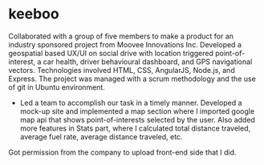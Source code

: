 # keeboo

Collaborated with a group of five members to make a product for an industry sponsored project from Moovee Innovations Inc. Developed a geospatial based UX/UI on social drive with location triggered point-of-interest, a car health, driver behavioural dashboard, and GPS navigational vectors. Technologies involved HTML, CSS, AngularJS, Node.js, and Express. The project was managed with a scrum methodology and the use of git in Ubuntu environment.

- Led a team to accomplish our task in a timely manner. Developed a mock-up site and implemented a map section where I imported google map api that shows point-of-interests selected by the user. Also added more features in Stats part, where I calculated total distance traveled, average fuel rate, average distance traveled, etc. 

Got permission from the company to upload front-end side that I did.
